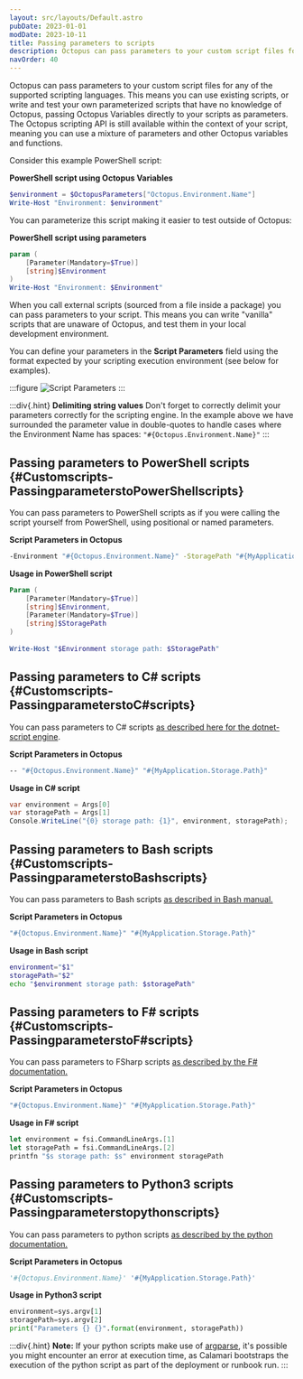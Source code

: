 ```yaml
---
layout: src/layouts/Default.astro
pubDate: 2023-01-01
modDate: 2023-10-11
title: Passing parameters to scripts
description: Octopus can pass parameters to your custom script files for any of the supported scripting languages.
navOrder: 40
---
```


Octopus can pass parameters to your custom script files for any of the supported scripting languages. This means you can use existing scripts, or write and test your own parameterized scripts that have no knowledge of Octopus, passing Octopus Variables directly to your scripts as parameters. The Octopus scripting API is still available within the context of your script, meaning you can use a mixture of parameters and other Octopus variables and functions.

Consider this example PowerShell script:

**PowerShell script using Octopus Variables**

```powershell
$environment = $OctopusParameters["Octopus.Environment.Name"]
Write-Host "Environment: $environment"
```

You can parameterize this script making it easier to test outside of Octopus:

**PowerShell script using parameters**

```powershell
param (
	[Parameter(Mandatory=$True)]
	[string]$Environment
)
Write-Host "Environment: $Environment"
```

When you call external scripts (sourced from a file inside a package) you can pass parameters to your script. This means you can write "vanilla" scripts that are unaware of Octopus, and test them in your local development environment.

You can define your parameters in the **Script Parameters** field using the format expected by your scripting execution environment (see below for examples).

:::figure
![Script Parameters](/docs/deployments/custom-scripts/images/script-parameters.png)
:::

:::div{.hint}
**Delimiting string values**
Don't forget to correctly delimit your parameters correctly for the scripting engine. In the example above we have surrounded the parameter value in double-quotes to handle cases where the Environment Name has spaces: `"#{Octopus.Environment.Name}"`
:::

## Passing parameters to PowerShell scripts {#Customscripts-PassingparameterstoPowerShellscripts}

You can pass parameters to PowerShell scripts as if you were calling the script yourself from PowerShell, using positional or named parameters.

**Script Parameters in Octopus**

```bash
-Environment "#{Octopus.Environment.Name}" -StoragePath "#{MyApplication.Storage.Path}"
```

**Usage in PowerShell script**

```powershell
Param (
	[Parameter(Mandatory=$True)]
	[string]$Environment,
	[Parameter(Mandatory=$True)]
	[string]$StoragePath
)
 
Write-Host "$Environment storage path: $StoragePath"
```

## Passing parameters to C# scripts {#Customscripts-PassingparameterstoC#scripts}

You can pass parameters to C# scripts [as described here for the dotnet-script engine](https://github.com/dotnet-script/dotnet-script#passing-arguments-to-scripts).

**Script Parameters in Octopus**

```bash
-- "#{Octopus.Environment.Name}" "#{MyApplication.Storage.Path}"
```

**Usage in C# script**

```csharp
var environment = Args[0]
var storagePath = Args[1]
Console.WriteLine("{0} storage path: {1}", environment, storagePath);
```

## Passing parameters to Bash scripts {#Customscripts-PassingparameterstoBashscripts}

You can pass parameters to Bash scripts [as described in Bash manual.](https://www.gnu.org/software/bash/manual/bash.html#Positional-Parameters)

**Script Parameters in Octopus**

```powershell
"#{Octopus.Environment.Name}" "#{MyApplication.Storage.Path}"
```

**Usage in Bash script**

```bash
environment="$1"
storagePath="$2"
echo "$environment storage path: $storagePath"
```

## Passing parameters to F# scripts {#Customscripts-PassingparameterstoF#scripts}

You can pass parameters to FSharp scripts [as described by the F# documentation.](https://docs.microsoft.com/en-us/dotnet/fsharp/tools/fsharp-interactive/#using-the-fsi-object-in-f-code)

**Script Parameters in Octopus**

```powershell
"#{Octopus.Environment.Name}" "#{MyApplication.Storage.Path}"
```

**Usage in F# script**

```fsharp
let environment = fsi.CommandLineArgs.[1]
let storagePath = fsi.CommandLineArgs.[2]
printfn "$s storage path: $s" environment storagePath
```

## Passing parameters to Python3 scripts {#Customscripts-Passingparameterstopythonscripts}

You can pass parameters to python scripts [as described by the python documentation.](https://docs.python.org/3/tutorial/interpreter.html#argument-passing)

**Script Parameters in Octopus**

```python
'#{Octopus.Environment.Name}' '#{MyApplication.Storage.Path}'
```
**Usage in Python3 script**

```python
environment=sys.argv[1]
storagePath=sys.argv[2]
print("Parameters {} {}".format(environment, storagePath))
```
:::div{.hint}
**Note:** If your python scripts make use of [argparse](https://docs.python.org/3/library/argparse.html), it's possible you might encounter an error at execution time, as Calamari bootstraps the execution of the python script as part of the deployment or runbook run.
:::
